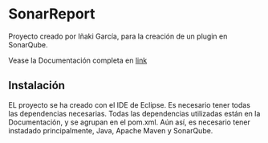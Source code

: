 # SonarReport
Proyecto creado por Iñaki García, para la creación de un plugin en SonarQube. 

Vease la Documentación completa en 
[link](https://github.com/iakigarci/SonarReport/blob/master/Documentaci_n_Plugin_Sonar.pdf)

## Instalación

EL proyecto se ha creado con el IDE de Eclipse. Es necesario tener todas las dependencias necesarias. Todas las dependencias utilizadas están en la Documentación, y se agrupan en el pom.xml. Aún así, es necesario tener instadado principalmente, Java, Apache Maven y SonarQube. 
